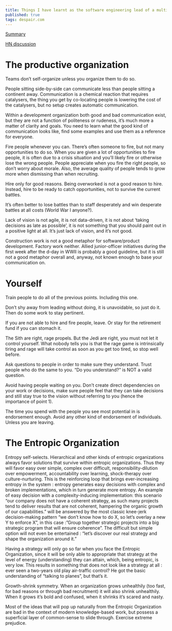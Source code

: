```yaml
---
title: Things I have learnt as the software engineering lead of a multinational
published: true
tags: despair.com
---
```

[Summary](https://minnenratta.wordpress.com/2017/01/25/things-i-have-learnt-as-the-software-engineering-lead-of-a-multinational/)

[HN discussion](https://news.ycombinator.com/item?id=16028429)

# The productive organization

Teams don’t self-organize unless you organize them to do so.

People sitting side-by-side can communicate less than people sitting a continent away. Communication is a chemical reaction that requires catalysers, the thing you get by co-locating people is lowering the cost of the catalysers, but no setup creates automatic communication.

Within a development organization both good and bad communication exist, but they are not a function of politeness or rudeness, it’s much more a matter of clarity and goals. You need to learn what the good kind of communication looks like, find some examples and use them as a reference for everyone.

Fire people whenever you can. There’s often someone to fire, but not many opportunities to do so. When you are given a lot of opportunities to fire people, it is often due to a crisis situation and you’ll likely fire or otherwise lose the wrong people. People appreciate when you fire the right people, so don’t worry about morale. Also, the average quality of people tends to grow more when dismissing than when recruiting.

Hire only for good reasons. Being overworked is not a good reason to hire. Instead, hire to be ready to catch opportunities, not to survive the current battles.

It’s often better to lose battles than to staff desperately and win desperate battles at all costs (World War I anyone?).

Lack of vision is not agile, it is not data-driven, it is not about ‘taking decisions as late as possible’, it is not something that you should paint out in a positive light at all. It’s just lack of vision, and it’s not good.

Construction work is not a good metaphor for software/product development. Factory work neither. Allied junior-officer initiatives during the first week after the d-day in WWII is probably a good guideline, but it is still not a good metaphor overall and, anyway, not known enough to base your communication on.

# Yourself

Train people to do all of the previous points. Including this one.

Don’t shy away from leading without doing, it is unavoidable, so just do it. Then do some work to stay pertinent.

If you are not able to hire and fire people, leave. Or stay for the retirement fund if you can stomach it.

The Sith are right, rage propels. But the Jedi are right, you must not let it control yourself. What nobody tells you is that the rage game is intrinsically tiring and rage will take control as soon as you get too tired, so stop well before.

Ask questions to people in order to make sure they understand. Trust people who do the same to you. “Do you understand?” is NOT a valid question.

Avoid having people waiting on you. Don’t create direct dependencies on your work or decisions, make sure people feel that they can take decisions and still stay true to the vision without referring to you (hence the importance of point 1).

The time you spend with the people you see most potential in is endorsement enough. Avoid any other kind of endorsement of individuals. Unless you are leaving.

# The Entropic Organization

Entropy self-selects. Hierarchical  and other kinds of entropic organizations always favor solutions that survive within entropic organizations. Thus they will favor easy over simple, complex over difficult, responsibility-dilution over empowerment, accountability over learning, shock-therapy over culture-nurturing. This is the reinforcing loop that brings ever-increasing entropy in the system : entropy generates easy decisions with complex and broken implementations, which in turn generate more entropy. An example of easy decision with a complexity-inducing implementation: this scenario “our company does not have a coherent strategy, as such many projects tend to deliver results that are not coherent, hampering the organic growth of our capabilities.” will be answered by the most classic knee-jerk decision-making pattern “we don’t know how to do X, so let’s overlay a new Y to enforce X”, in this case :”Group together strategic projects into a big strategic program that will ensure coherence”. The difficult but simple option will not even be entertained : “let’s discover our real strategy and shape the organization around it.”

Having a strategy will only go so far when you face the Entropic Organization, since it will be only able to appropriate that strategy at the level of energy (understanding) they can attain, which, being entropic, is very low. This results in something that does not look like a strategy at all : ever seen a two-years old play air-traffic control? He got the basic understanding of “talking to planes”, but that’s it.

Growth-shrink symmetry. When an organization grows unhealthily (too fast, for bad reasons or through bad recruitment) it will also shrink unhealthily. When it grows it’s bold and confused, when it shrinks it’s scared and nasty.

Most of the ideas that will pop up naturally from the Entropic Organization are bad in the context of modern knowledge-based work, but possess a superficial layer of common-sense to slide through. Exercise extreme prejudice.
